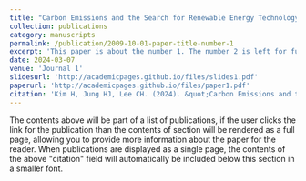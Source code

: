 ```yaml
---
title: "Carbon Emissions and the Search for Renewable Energy Technology: Information and Communication Technology (ICT) Firms’ Environmental Responsibility"
collection: publications
category: manuscripts
permalink: /publication/2009-10-01-paper-title-number-1
excerpt: 'This paper is about the number 1. The number 2 is left for future work.'
date: 2024-03-07
venue: 'Journal 1'
slidesurl: 'http://academicpages.github.io/files/slides1.pdf'
paperurl: 'http://academicpages.github.io/files/paper1.pdf'
citation: 'Kim H, Jung HJ, Lee CH. (2024). &quot;Carbon Emissions and the Search for Renewable Energy Technology: Information and Communication Technology (ICT) Firms’ Environmental Responsibility.&quot; <i>Production and Operations Management</i>. 33(5): 1155-1175'
---
```


The contents above will be part of a list of publications, if the user clicks the link for the publication than the contents of section will be rendered as a full page, allowing you to provide more information about the paper for the reader. When publications are displayed as a single page, the contents of the above "citation" field will automatically be included below this section in a smaller font.

